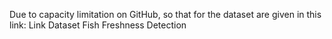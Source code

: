 Due to capacity limitation on GitHub, so that for the dataset are given in this link: Link Dataset Fish Freshness Detection
